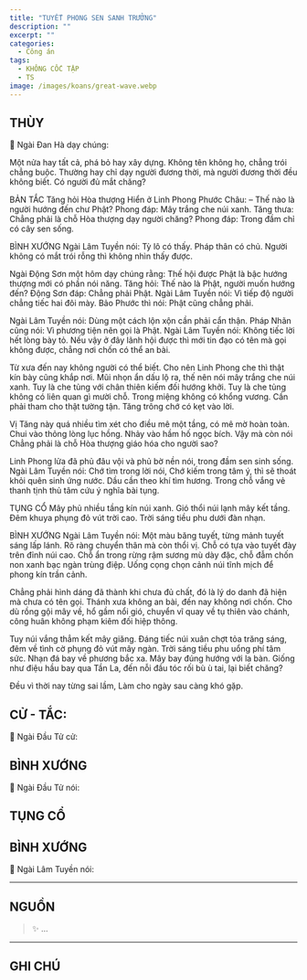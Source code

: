 ```yaml
---
title: "TUYẾT PHONG SEN SANH TRƯỞNG"
description: ""
excerpt: ""
categories:
  - Công án
tags:
  - KHÔNG CỐC TẬP
  - TS 
image: /images/koans/great-wave.webp
---
```


## THÙY

📢 Ngài Đan Hà dạy chúng:

Một nửa hay tất cả, phá bỏ hay xây dựng. Không tên không họ, chẳng trói chẳng buộc. Thường hay chỉ dạy người đương thời, mà người đương thời đều không biết. Có người đủ mắt chăng?

BẢN TẮC
Tăng hỏi Hòa thượng Hiển ở Linh Phong Phước Châu:
– Thế nào là người hướng đến chư Phật?
Phong đáp: Mây trắng che núi xanh.
Tăng thưa: Chẳng phải là chỗ Hòa thượng dạy người chăng?
Phong đáp: Trong đầm chỉ có cây sen sống.

BÌNH XƯỚNG
Ngài Lâm Tuyền nói: Tỳ lô có thấy. Pháp thân có chủ. Người không có mắt trói rỗng thì không nhìn thấy được.

Ngài Động Sơn một hôm dạy chúng rằng: Thế hội được Phật là bậc hướng thượng mới có phần nói năng.
Tăng hỏi: Thế nào là Phật, người muốn hướng đến?
Động Sơn đáp: Chẳng phải Phật.
Ngài Lâm Tuyền nói: Vì tiếp độ người chẳng tiếc hai đôi mày.
Bảo Phước thì nói: Phật cũng chẳng phải.

Ngài Lâm Tuyền nói: Dùng một cách lộn xộn cần phải cẩn thận.
Pháp Nhãn cũng nói: Vì phương tiện nên gọi là Phật.
Ngài Lâm Tuyền nói: Không tiếc lời hết lòng bày tỏ. Nếu vậy ở đây lãnh hội được thì mới tin đạo có tên mà gọi không được, chẳng nơi chốn có thể an bài.

Từ xưa đến nay không người có thể biết. Cho nên Linh Phong che thì thật kín bày cũng khắp nơi. Mũi nhọn ẩn dấu lộ ra, thế nên nói mây trắng che núi xanh. Tuy là che tủng với chân thiên kiếm đối hướng khởi. Tuy là che tủng không có liên quan gì mười chỗ. Trong miệng không có khổng vương. Cần phải tham cho thật tường tận. Tăng trông chớ có kẹt vào lời.

Vị Tăng này quá nhiều tìm xét cho điều mê một tầng, có mê mờ hoàn toàn. Chui vào thỏng lòng lục hồng. Nhảy vào hầm hố ngọc bích. Vậy mà còn nói Chẳng phải là chỗ Hòa thượng giáo hóa cho người sao?

Linh Phong lửa đã phủ đâu vội và phủ bờ nền nói, trong đầm sen sinh sống.
Ngài Lâm Tuyền nói: Chớ tìm trong lời nói, Chớ kiếm trong tâm ý, thì sẽ thoát khỏi quên sinh ứng nước. Dầu cần theo khí tìm hương. Trong chỗ vắng vẻ thanh tịnh thủ tâm cứu ý nghĩa bài tụng.

TỤNG CỔ
Mây phủ nhiều tầng kín núi xanh.
Gió thổi núi lạnh mây kết tầng.
Đêm khuya phụng đỏ vút trời cao.
Trời sáng tiều phu dưới đàn nhạn.

BÌNH XƯỚNG
Ngài Lâm Tuyền nói: Một màu băng tuyết, từng mảnh tuyết sáng lấp lánh. Rõ ràng chuyển thân mà còn thổi vị. Chỗ có tựa vào tuyết đày trên đỉnh núi cao. Chỗ ẩn trong rừng rậm sương mù dày đặc, chỗ đẫm chốn non xanh bạc ngàn trùng điệp. Uống cọng chọn cảnh núi tĩnh mịch để phong kín trần cảnh.

Chẳng phải hình dáng đã thành khi chưa đủ chất, đó là lý do danh đã hiện mà chưa có tên gọi. Thánh xưa không an bài, đến nay không nơi chốn. Cho dù rồng gội mây về, hổ gầm nổi gió, chuyển vĩ quay về tụ thiên vào chánh, công huân không phạm kiêm đối hiệp thông.

Tuy núi vắng thẳm kết mây giăng. Đáng tiếc núi xuân chợt tỏa trăng sáng, đêm về tình cờ phụng đỏ vút mây ngàn. Trời sáng tiều phu uổng phí tâm sức. Nhạn đá bay về phương bắc xa. Mây bay đúng hướng với la bàn. Giống như điệu hầu bay qua Tần La, đến nỗi đầu tóc rối bù ù tai, lại biết chăng?

Đều vì thời nay từng sai lầm,
Làm cho ngày sau càng khó gặp.

## CỬ - TẮC:

📢 Ngài Đầu Tử cử:

> 

## BÌNH XƯỚNG

📢 Ngài Đầu Tử nói:


## TỤNG CỔ

<blockquote>

</blockquote>

## BÌNH XƯỚNG

📢 Ngài Lâm Tuyền nói:



<hr class="blog-rule" />

## NGUỒN

> ✨ ...

<hr class="blog-rule" />

## GHI CHÚ

[^1]: ⭐️ <a href="/masters/Baizhang-Huaihai" target="_blank">🔗 TS </a>


